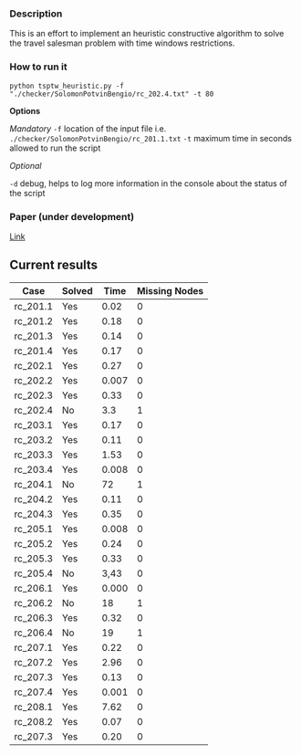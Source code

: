 ### Description

This is an effort to implement an heuristic constructive algorithm to solve the travel salesman problem with time windows restrictions.

### How to run it


```
python tsptw_heuristic.py -f "./checker/SolomonPotvinBengio/rc_202.4.txt" -t 80   
```

**Options**

*Mandatory*
`-f` location of the input file i.e. `./checker/SolomonPotvinBengio/rc_201.1.txt`
`-t` maximum time in seconds allowed to run the script

*Optional*

`-d` debug, helps to log more information in the console about the status of the script



### Paper (under development)

[Link]("https://github.com/Lufedi/TSPTW-heuristic/blob/main/Implementaci_n_de_TSPTW.pdf")


## Current results

| Case     | Solved   | Time   | Missing Nodes |
|----------|----------|--------|---------------|
| rc_201.1 | Yes       | 0.02   | 0             |
| rc_201.2 | Yes       | 0.18   | 0             |
| rc_201.3 | Yes       | 0.14   | 0             |
| rc_201.4 | Yes       | 0.17   | 0             |
| rc_202.1 | Yes       | 0.27   | 0             |
| rc_202.2 | Yes       | 0.007  | 0             |
| rc_202.3 | Yes       | 0.33   | 0         |
| rc_202.4 | No        | 3.3    | 1         |
| rc_203.1 | Yes       | 0.17   | 0         |
| rc_203.2 | Yes       | 0.11   | 0         |
| rc_203.3 | Yes       | 1.53   | 0         |
| rc_203.4 | Yes       | 0.008  | 0         |
| rc_204.1 | No        | 72     | 1         |
| rc_204.2 | Yes       | 0.11   | 0         |
| rc_204.3 | Yes       | 0.35   | 0         |
| rc_205.1 | Yes       | 0.008  | 0         |
| rc_205.2 | Yes       | 0.24   | 0         |
| rc_205.3 | Yes       | 0.33   | 0         |
| rc_205.4 | No        | 3,43   | 0         |
| rc_206.1 | Yes       | 0.000  | 0         |
| rc_206.2 | No        | 18     | 1         |
| rc_206.3 | Yes       | 0.32   | 0         |
| rc_206.4 | No        | 19     | 1         |
| rc_207.1 | Yes       | 0.22   | 0         |
| rc_207.2 | Yes       | 2.96   | 0         |
| rc_207.3 | Yes       | 0.13   | 0         |
| rc_207.4 | Yes       | 0.001  | 0         |
| rc_208.1 | Yes       | 7.62   | 0         |
| rc_208.2 | Yes       | 0.07   | 0         |
| rc_207.3 | Yes       | 0.20   | 0         |
